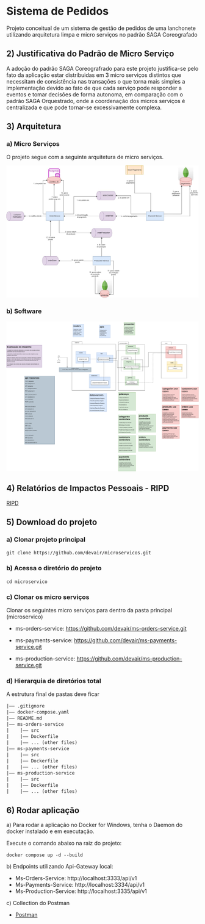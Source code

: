 Sistema de Pedidos
===

Projeto conceitual de um sistema de gestão de pedidos de uma lanchonete utilizando arquitetura limpa e micro serviços no padrão SAGA Coreografado


## 2) Justificativa do Padrão de Micro Serviço

A adoção do padrão SAGA Coreografrado para este projeto justifica-se pelo fato da aplicação estar distribuidas em 3 micro serviços distintos que necessitam de consistência nas transações o que torna mais simples a implementação devido ao fato de que cada serviço pode responder a eventos e tomar decisões de forma autonoma, em comparação com o padrão SAGA Orquestrado, onde a coordenação dos micros serviços é centralizada e que pode tornar-se excessivamente complexa.


## 3) Arquitetura

### a) Micro Serviços
O projeto segue com a seguinte arquitetura de micro serviços.

<img src="./static/images/fase 5 - arquitetura de micro servico.jpg">


### b) Software

![Arquitetura de Software](<static/images/Application Clean Architecture.png>)


## 4) Relatórios de Impactos Pessoais - RIPD

[RIPD](./static/RIPD.pdf)

## 5) Download do projeto

### a) Clonar projeto principal

```
git clone https://github.com/devair/microservicos.git
```

### b) Acessa o diretório do projeto
```
cd microservico
```

### c) Clonar os micro serviços
Clonar os seguintes micro serviços para dentro da pasta principal (microservico)

* ms-orders-service: 
https://github.com/devair/ms-orders-service.git

* ms-payments-service: https://github.com/devair/ms-payments-service.git

* ms-production-service: https://github.com/devair/ms-production-service.git


### d) Hierarquia de diretórios total
 
A estrutura final de pastas deve ficar

```
|—— .gitignore
|—— docker-compose.yaml
|—— README.md
|—— ms-orders-service
|    |—— src    
|    |—— Dockerfile
|    |—— ... (other files)
|—— ms-payments-service
|    |—— src    
|    |—— Dockerfile
|    |—— ... (other files)
|—— ms-production-service
|    |—— src    
|    |—— Dockerfile
|    |—— ... (other files)
```


## 6) Rodar aplicação

a) Para rodar a aplicação no Docker for Windows, tenha o Daemon do docker instalado e em executação. 

Execute o comando abaixo na raiz do projeto:
```
docker compose up -d --build
```

b) Endpoints utilizando Api-Gateway local: 

* Ms-Orders-Service: http://localhost:3333/api/v1
* Ms-Payments-Service: http://localhost:3334/api/v1
* Ms-Production-Service: http://localhost:3335/api/v1

c) Collection do Postman

* [Postman](static/postman/thunder-collection_1fiap.json)